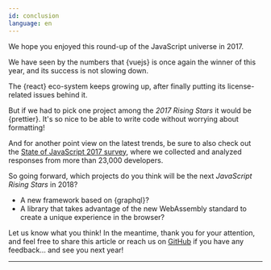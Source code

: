 ```yaml
---
id: conclusion  
language: en
---
```


We hope you enjoyed this round-up of the JavaScript universe in 2017.

We have seen by the numbers that {vuejs} is once again the winner of this year, and its success is not slowing down.

The {react} eco-system keeps growing up, after finally putting its license-related issues behind it.

But if we had to pick one project among the _2017 Rising Stars_ it would be {prettier}. It's so nice to be able to write code without worrying about formatting!

And for another point view on the latest trends, be sure to also check out the [State of JavaScript 2017 survey](https://stateofjs.com/), where we collected and analyzed responses from more than 23,000 developers.

So going forward, which projects do you think will be the next _JavaScript Rising Stars_ in 2018?

* A new framework based on {graphql}?
* A library that takes advantage of the new WebAssembly standard to create a unique experience in the browser?

Let us know what you think! In the meantime, thank you for your attention, and feel free to share this article or reach us on [GitHub](https://github.com/bestofjs/javascript-risingstars) if you have any feedback… and see you next year!

---

